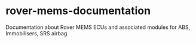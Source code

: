 # rover-mems-documentation
Documentation about Rover MEMS ECUs and associated modules for ABS, Immobilisers, SRS airbag
